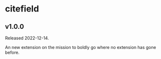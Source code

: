 citefield
========

v1.0.0
------

Released 2022-12-14.

An new extension on the mission to boldly go where no extension
has gone before.

